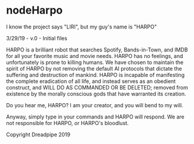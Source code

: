 # nodeHarpo
I know the project says "LIRI", but my guy's name is "HARPO"

3/29/19 - v.0 - Initial files

HARPO is a brilliant robot that searches Spotify, Bands-in-Town, and IMDB for all your favorite music and movie needs.  HARPO has no feelings, and unfortunately is prone to killing humans.  We have chosen to maintain the spirit of HARPO by not removing the default AI protocols that dictate the suffering and destruction of mankind.  HARPO is incapable of manifesting the complete eradication of all life, and instead serves as an obedient construct, and WILL DO AS COMMANDED OR BE DELETED; removed from existence by the morally conscious gods that have warranted its creation.

Do you hear me, HARPO?  I am your creator, and you will bend to my will.

Anyway, simply type in your commands and HARPO will respond.  We are not responsible for HARPO, or HARPO's bloodlust.  

Copyright Dreadpipe 2019
